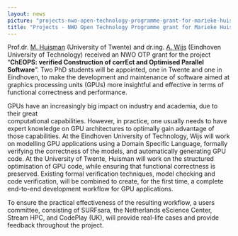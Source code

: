 ```yaml
---
layout: news
picture: "projects-nwo-open-technology-programme-grant-for-marieke-huisman-and-anton-wijs.png"
title: "Projects - NWO Open Technology Programme grant for Marieke Huisman and Anton Wijs"
---
```


<p>Prof.dr. <a href="https://people.utwente.nl/m.huisman">M. Huisman</a> (University of Twente) and dr.ing. <a href="https://www.win.tue.nl/~awijs/">A. Wijs</a> (Eindhoven University of Technology) received an NWO OTP grant for the project &ldquo;<strong>ChEOPS: verified Construction of corrEct and Optimised Parallel Software</strong>&rdquo;. Two PhD students will be appointed, one in Twente and one in Eindhoven, to make the development and maintenance of software aimed at graphics processing units (GPUs) more insightful and effective in terms of functional correctness and performance.</p>

<p>GPUs have an increasingly big impact on industry and academia, due to their great<br />
computational capabilities. However, in practice, one usually needs to have expert knowledge on GPU architectures to optimally gain advantage of those capabilities. At the Eindhoven University of Technology, Wijs will work on modelling GPU applications using a Domain Specific Language, formally verifying the correctness of the models, and automatically generating GPU code. At the University of Twente, Huisman will work on the structured optimisation of GPU code, while ensuring that functional correctness is preserved. Existing formal verification techniques, model checking and code verification, will be combined to create, for the first time, a complete end-to-end development workflow for GPU applications.</p>

<p>To ensure the practical effectiveness of the resulting workflow, a users committee, consisting of SURFsara, the Netherlands eScience Center, Stream HPC, and CodePlay (UK), will provide real-life cases and provide feedback throughout the project.</p>

		
